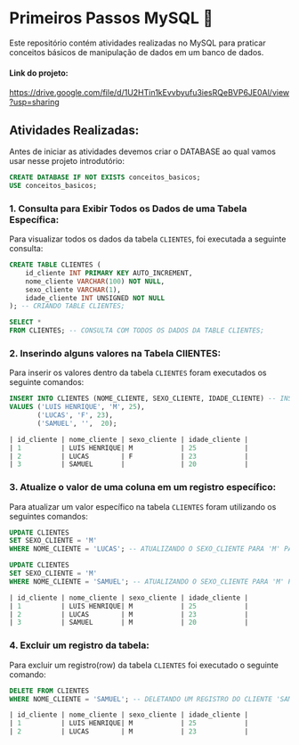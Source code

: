 # Primeiros Passos MySQL 🐬

Este repositório contém atividades realizadas no MySQL para praticar conceitos básicos de manipulação de dados em um banco de dados.
#### Link do projeto: 
https://drive.google.com/file/d/1U2HTin1kEvvbyufu3iesRQeBVP6JE0Al/view?usp=sharing

## Atividades Realizadas:

Antes de iniciar as atividades devemos criar o DATABASE ao qual vamos usar nesse projeto introdutório:

```sql
CREATE DATABASE IF NOT EXISTS conceitos_basicos;
USE conceitos_basicos;
```

### 1. Consulta para Exibir Todos os Dados de uma Tabela Específica:

Para visualizar todos os dados da tabela `CLIENTES`, foi executada a seguinte consulta:

```sql
CREATE TABLE CLIENTES (
	id_cliente INT PRIMARY KEY AUTO_INCREMENT,
    nome_cliente VARCHAR(100) NOT NULL,
    sexo_cliente VARCHAR(1),
    idade_cliente INT UNSIGNED NOT NULL 
); -- CRIANDO TABLE CLIENTES;

SELECT * 
FROM CLIENTES; -- CONSULTA COM TODOS OS DADOS DA TABLE CLIENTES;
```



### 2. Inserindo alguns valores na Tabela ClIENTES:

Para inserir os valores dentro da tabela `CLIENTES` foram executados os seguinte comandos:

```sql
INSERT INTO CLIENTES (NOME_CLIENTE, SEXO_CLIENTE, IDADE_CLIENTE) -- INSERINDO VALORES TABLE CLIENTES;
VALUES ('LUIS HENRIQUE', 'M', 25),
	   ('LUCAS', 'F', 23),
	   ('SAMUEL', '',  20);

| id_cliente | nome_cliente | sexo_cliente | idade_cliente |
| 1          | LUIS HENRIQUE| M            | 25            |
| 2          | LUCAS        | F            | 23            |
| 3          | SAMUEL       |              | 20            |
```

### 3. Atualize o valor de uma coluna em um registro específico:

Para atualizar um valor específico na tabela `CLIENTES` foram utilizando os seguintes comandos:

```sql
UPDATE CLIENTES
SET SEXO_CLIENTE = 'M'
WHERE NOME_CLIENTE = 'LUCAS'; -- ATUALIZANDO O SEXO_CLIENTE PARA 'M' PARA O CLIENTE 'LUCAS';

UPDATE CLIENTES
SET SEXO_CLIENTE = 'M'
WHERE NOME_CLIENTE = 'SAMUEL'; -- ATUALIZANDO O SEXO_CLIENTE PARA 'M' PARA O CLIENTE 'SAMUEL';

| id_cliente | nome_cliente | sexo_cliente | idade_cliente |
| 1          | LUIS HENRIQUE| M            | 25            |
| 2          | LUCAS        | M            | 23            |
| 3          | SAMUEL       | M            | 20            |
```

### 4. Excluir um registro da tabela:

Para excluir um registro(row) da tabela `CLIENTES` foi executado o seguinte comando:

```sql
DELETE FROM CLIENTES
WHERE NOME_CLIENTE = 'SAMUEL'; -- DELETANDO UM REGISTRO DO CLIENTE 'SAMUEL' DA TABLE 'CLIENTES';

| id_cliente | nome_cliente | sexo_cliente | idade_cliente |
| 1          | LUIS HENRIQUE| M            | 25            |
| 2          | LUCAS        | M            | 23            |
```
